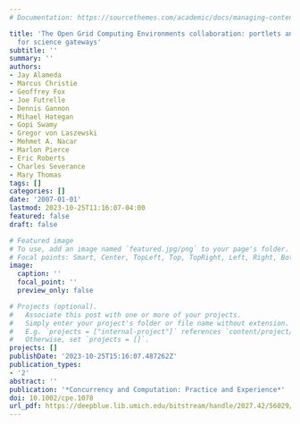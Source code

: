 ```yaml
---
# Documentation: https://sourcethemes.com/academic/docs/managing-content/

title: 'The Open Grid Computing Environments collaboration: portlets and services
  for science gateways'
subtitle: ''
summary: ''
authors:
- Jay Alameda
- Marcus Christie
- Geoffrey Fox
- Joe Futrelle
- Dennis Gannon
- Mihael Hategan
- Gopi Swamy
- Gregor von Laszewski
- Mehmet A. Nacar
- Marlon Pierce
- Eric Roberts
- Charles Severance
- Mary Thomas
tags: []
categories: []
date: '2007-01-01'
lastmod: 2023-10-25T11:16:07-04:00
featured: false
draft: false

# Featured image
# To use, add an image named `featured.jpg/png` to your page's folder.
# Focal points: Smart, Center, TopLeft, Top, TopRight, Left, Right, BottomLeft, Bottom, BottomRight.
image:
  caption: ''
  focal_point: ''
  preview_only: false

# Projects (optional).
#   Associate this post with one or more of your projects.
#   Simply enter your project's folder or file name without extension.
#   E.g. `projects = ["internal-project"]` references `content/project/deep-learning/index.md`.
#   Otherwise, set `projects = []`.
projects: []
publishDate: '2023-10-25T15:16:07.487262Z'
publication_types:
- '2'
abstract: ''
publication: '*Concurrency and Computation: Practice and Experience*'
doi: 10.1002/cpe.1078
url_pdf: https://deepblue.lib.umich.edu/bitstream/handle/2027.42/56029/1078_ftp.pdf
---
```

